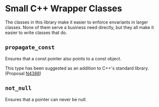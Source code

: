 # Small C++ Wrapper Classes

The classes in this library make it easier to enforce envariants in larger classes.
None of them serve a business need directly, but they all make it easier to write classes that do.

## `propagate_const`

Ensures that a const pointer also points to a const object.

This type has been suggested as an addition to C++'s standard library. (Proposal [N4388](https://www.open-std.org/jtc1/sc22/wg21/docs/papers/2015/n4388.html))

## `not_null`

Ensures that a pointer can never be null.